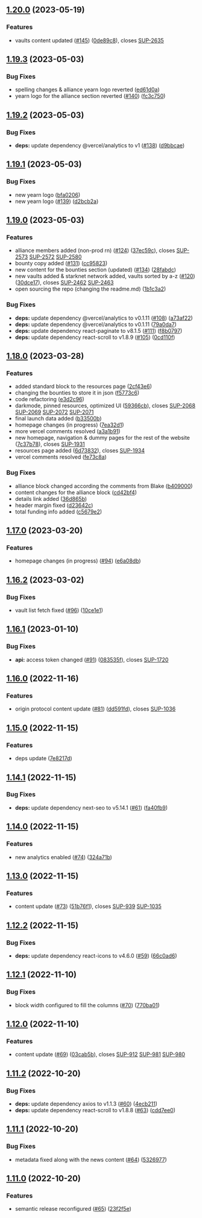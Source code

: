 ## [1.20.0](https://github.com/superform-xyz/sup-web-4626/compare/1.19.3...1.20.0) (2023-05-19)


### Features

* vaults content updated ([#145](https://github.com/superform-xyz/sup-web-4626/issues/145)) ([0de89c8](https://github.com/superform-xyz/sup-web-4626/commit/0de89c83bbad96cb918227f20a5488990b2cf3ba)), closes [SUP-2635](https://github.com/superform-xyz/sup-web-4626/issues/2635)

## [1.19.3](https://github.com/superform-xyz/sup-web-4626/compare/1.19.2...1.19.3) (2023-05-03)


### Bug Fixes

* spelling changes & alliance yearn logo reverted ([ed61d0a](https://github.com/superform-xyz/sup-web-4626/commit/ed61d0a6a2b97628c5b81e25b3930b1200f07744))
* yearn logo for the alliance section reverted ([#140](https://github.com/superform-xyz/sup-web-4626/issues/140)) ([fc3c750](https://github.com/superform-xyz/sup-web-4626/commit/fc3c75036643bb030dd64bf6bd2cfb61ca4ff2e7))

## [1.19.2](https://github.com/superform-xyz/sup-web-4626/compare/1.19.1...1.19.2) (2023-05-03)


### Bug Fixes

* **deps:** update dependency @vercel/analytics to v1 ([#138](https://github.com/superform-xyz/sup-web-4626/issues/138)) ([d9bbcae](https://github.com/superform-xyz/sup-web-4626/commit/d9bbcaea8cc5f1fa03925b3e15cbf65114933f53))

## [1.19.1](https://github.com/superform-xyz/sup-web-4626/compare/1.19.0...1.19.1) (2023-05-03)


### Bug Fixes

* new yearn logo ([bfa0206](https://github.com/superform-xyz/sup-web-4626/commit/bfa0206a3a53ae78c007676d68b8500681779386))
* new yearn logo ([#139](https://github.com/superform-xyz/sup-web-4626/issues/139)) ([d2bcb2a](https://github.com/superform-xyz/sup-web-4626/commit/d2bcb2a8a377ba7b264a1b7caa929e66da470b4d))

## [1.19.0](https://github.com/superform-xyz/sup-web-4626/compare/1.18.0...1.19.0) (2023-05-03)


### Features

* alliance members added (non-prod rn) ([#124](https://github.com/superform-xyz/sup-web-4626/issues/124)) ([37ec59c](https://github.com/superform-xyz/sup-web-4626/commit/37ec59c06d795f59f77e0aff701e45d902cb67b2)), closes [SUP-2573](https://github.com/superform-xyz/sup-web-4626/issues/2573) [SUP-2572](https://github.com/superform-xyz/sup-web-4626/issues/2572) [SUP-2580](https://github.com/superform-xyz/sup-web-4626/issues/2580)
* bounty copy added ([#131](https://github.com/superform-xyz/sup-web-4626/issues/131)) ([cc95823](https://github.com/superform-xyz/sup-web-4626/commit/cc95823be24c6f65eaaf7928835c53b393d548f1))
* new content for the bounties section (updated) ([#134](https://github.com/superform-xyz/sup-web-4626/issues/134)) ([28fabdc](https://github.com/superform-xyz/sup-web-4626/commit/28fabdcbcfbbb3861b7e4afc17c30483d52d7a2f))
* new vaults added & starknet network added, vaults sorted by a-z ([#120](https://github.com/superform-xyz/sup-web-4626/issues/120)) ([30dce17](https://github.com/superform-xyz/sup-web-4626/commit/30dce17c0950e9839d147faee937ebbbdd4954d0)), closes [SUP-2462](https://github.com/superform-xyz/sup-web-4626/issues/2462) [SUP-2463](https://github.com/superform-xyz/sup-web-4626/issues/2463)
* open sourcing the repo (changing the readme.md) ([1b1c3a2](https://github.com/superform-xyz/sup-web-4626/commit/1b1c3a241595c0b8d3d2400befb39f78f422cb85))


### Bug Fixes

* **deps:** update dependency @vercel/analytics to v0.1.11 ([#108](https://github.com/superform-xyz/sup-web-4626/issues/108)) ([a73af22](https://github.com/superform-xyz/sup-web-4626/commit/a73af22932858743ed6225e477c3029fd205755b))
* **deps:** update dependency @vercel/analytics to v0.1.11 ([79a0da7](https://github.com/superform-xyz/sup-web-4626/commit/79a0da75f8ea1772005007baf6233d3763d154de))
* **deps:** update dependency react-paginate to v8.1.5 ([#111](https://github.com/superform-xyz/sup-web-4626/issues/111)) ([f8b0797](https://github.com/superform-xyz/sup-web-4626/commit/f8b0797ca973484645dd0ee44951c34537aefb7a))
* **deps:** update dependency react-scroll to v1.8.9 ([#105](https://github.com/superform-xyz/sup-web-4626/issues/105)) ([0cd110f](https://github.com/superform-xyz/sup-web-4626/commit/0cd110f87a93493336d0cdd51d20b23eedc9c782))

## [1.18.0](https://github.com/superform-xyz/sup-web-4626/compare/1.17.0...1.18.0) (2023-03-28)


### Features

* added standard block to the resources page ([2cf43e6](https://github.com/superform-xyz/sup-web-4626/commit/2cf43e6403c5a5da7cfb12bcb51131ba9d1fba0d))
* changing the bounties to store it in json ([f5773c6](https://github.com/superform-xyz/sup-web-4626/commit/f5773c6e723e4de3a075a439543f32edf93470e1))
* code refactoring ([e3d2c96](https://github.com/superform-xyz/sup-web-4626/commit/e3d2c964cbe51cc883c8f0ffdbee0a720707795e))
* darkmode, pinned resources, optimized UI ([59366cb](https://github.com/superform-xyz/sup-web-4626/commit/59366cba4e5b62ea86d6f5c6945b0d9637d7f5be)), closes [SUP-2068](https://github.com/superform-xyz/sup-web-4626/issues/2068) [SUP-2069](https://github.com/superform-xyz/sup-web-4626/issues/2069) [SUP-2072](https://github.com/superform-xyz/sup-web-4626/issues/2072) [SUP-2071](https://github.com/superform-xyz/sup-web-4626/issues/2071)
* final launch data added ([b33500b](https://github.com/superform-xyz/sup-web-4626/commit/b33500be278080b769313e091d5ae35106bdc7f3))
* homepage changes (in progress) ([7ea32d1](https://github.com/superform-xyz/sup-web-4626/commit/7ea32d1eea213ec065c5a502b4ca07ee610962fc))
* more vercel comments resolved ([a3a1b91](https://github.com/superform-xyz/sup-web-4626/commit/a3a1b91d9872f0aea933f6d9d578106738d90373))
* new homepage, navigation & dummy pages for the rest of the website ([7c37b78](https://github.com/superform-xyz/sup-web-4626/commit/7c37b78608c818e6890c4b56d92179ccfae5e33c)), closes [SUP-1931](https://github.com/superform-xyz/sup-web-4626/issues/1931)
* resources page added ([6d73832](https://github.com/superform-xyz/sup-web-4626/commit/6d738323d07cdbecca907893157b961ea4854291)), closes [SUP-1934](https://github.com/superform-xyz/sup-web-4626/issues/1934)
* vercel comments resolved ([fe73c8a](https://github.com/superform-xyz/sup-web-4626/commit/fe73c8ad44af8d0ed879682d4daf245efd32c4e8))


### Bug Fixes

* alliance block changed according the comments from Blake ([b409000](https://github.com/superform-xyz/sup-web-4626/commit/b4090001d00701997e460ba88c493e688d39a04c))
* content changes for the alliance block ([cd42bf4](https://github.com/superform-xyz/sup-web-4626/commit/cd42bf4cb3d93e6a94ec5fb1c1bb15f9fee82d5a))
* details link added ([36d865b](https://github.com/superform-xyz/sup-web-4626/commit/36d865b958f6b9faeb9c439bd3d5e484e4150c8d))
* header margin fixed ([d23642c](https://github.com/superform-xyz/sup-web-4626/commit/d23642c6c22038be123a2fe2fc52be21826199a5))
* total funding info added ([c5679e2](https://github.com/superform-xyz/sup-web-4626/commit/c5679e24a830488350b349e6b049553214d71c2a))

## [1.17.0](https://github.com/superform-xyz/sup-web-4626/compare/1.16.2...1.17.0) (2023-03-20)


### Features

* homepage changes (in progress) ([#94](https://github.com/superform-xyz/sup-web-4626/issues/94)) ([e6a08db](https://github.com/superform-xyz/sup-web-4626/commit/e6a08db042fa2bc919d79b37166b8c7891b4b601))

## [1.16.2](https://github.com/superform-xyz/sup-web-4626/compare/1.16.1...1.16.2) (2023-03-02)


### Bug Fixes

* vault list fetch fixed ([#96](https://github.com/superform-xyz/sup-web-4626/issues/96)) ([10ce1e1](https://github.com/superform-xyz/sup-web-4626/commit/10ce1e12159d96acf91ae27a3970509fdebd2b27))

## [1.16.1](https://github.com/superform-xyz/sup-web-4626/compare/1.16.0...1.16.1) (2023-01-10)


### Bug Fixes

* **api:** access token changed ([#91](https://github.com/superform-xyz/sup-web-4626/issues/91)) ([083535f](https://github.com/superform-xyz/sup-web-4626/commit/083535fb32ea6f72c4961219afa991ada0c1ffcf)), closes [SUP-1720](https://github.com/superform-xyz/sup-web-4626/issues/1720)

## [1.16.0](https://github.com/superform-xyz/sup-web-4626/compare/1.15.0...1.16.0) (2022-11-16)


### Features

* origin protocol content update ([#81](https://github.com/superform-xyz/sup-web-4626/issues/81)) ([dd591fd](https://github.com/superform-xyz/sup-web-4626/commit/dd591fd7b3079a11fde8244dc9ce27c006f99307)), closes [SUP-1036](https://github.com/superform-xyz/sup-web-4626/issues/1036)

## [1.15.0](https://github.com/superform-xyz/sup-web-4626/compare/1.14.1...1.15.0) (2022-11-15)


### Features

*  deps update ([7e8217d](https://github.com/superform-xyz/sup-web-4626/commit/7e8217d72f495714bbf2b76b37e59e5a49aa74af))

## [1.14.1](https://github.com/superform-xyz/sup-web-4626/compare/1.14.0...1.14.1) (2022-11-15)


### Bug Fixes

* **deps:** update dependency next-seo to v5.14.1 ([#61](https://github.com/superform-xyz/sup-web-4626/issues/61)) ([fa40fb9](https://github.com/superform-xyz/sup-web-4626/commit/fa40fb9d197e9934fddd123dc678a9be2c13be63))

## [1.14.0](https://github.com/superform-xyz/sup-web-4626/compare/1.13.0...1.14.0) (2022-11-15)


### Features

* new analytics enabled ([#74](https://github.com/superform-xyz/sup-web-4626/issues/74)) ([324a71b](https://github.com/superform-xyz/sup-web-4626/commit/324a71b530c4944c73b469cc2b164b4978aedee0))

## [1.13.0](https://github.com/superform-xyz/sup-web-4626/compare/1.12.2...1.13.0) (2022-11-15)


### Features

* content update ([#73](https://github.com/superform-xyz/sup-web-4626/issues/73)) ([51b76f1](https://github.com/superform-xyz/sup-web-4626/commit/51b76f1b9b7815c5bf4014d84984e38211b4c9b9)), closes [SUP-939](https://github.com/superform-xyz/sup-web-4626/issues/939) [SUP-1035](https://github.com/superform-xyz/sup-web-4626/issues/1035)

## [1.12.2](https://github.com/superform-xyz/sup-web-4626/compare/1.12.1...1.12.2) (2022-11-15)


### Bug Fixes

* **deps:** update dependency react-icons to v4.6.0 ([#59](https://github.com/superform-xyz/sup-web-4626/issues/59)) ([66c0ad6](https://github.com/superform-xyz/sup-web-4626/commit/66c0ad66298b23d8e89d8b8800b9ed179a69b190))

## [1.12.1](https://github.com/superform-xyz/sup-web-4626/compare/1.12.0...1.12.1) (2022-11-10)


### Bug Fixes

* block width configured to fill the columns ([#70](https://github.com/superform-xyz/sup-web-4626/issues/70)) ([770ba01](https://github.com/superform-xyz/sup-web-4626/commit/770ba01b2107cd6ec7ac079f52493fb95399f247))

## [1.12.0](https://github.com/superform-xyz/sup-web-4626/compare/1.11.2...1.12.0) (2022-11-10)


### Features

* content update ([#69](https://github.com/superform-xyz/sup-web-4626/issues/69)) ([03cab5b](https://github.com/superform-xyz/sup-web-4626/commit/03cab5b6398a6de8148027d70e12d2bf6527b141)), closes [SUP-912](https://github.com/superform-xyz/sup-web-4626/issues/912) [SUP-981](https://github.com/superform-xyz/sup-web-4626/issues/981) [SUP-980](https://github.com/superform-xyz/sup-web-4626/issues/980)

## [1.11.2](https://github.com/superform-xyz/sup-web-4626/compare/1.11.1...1.11.2) (2022-10-20)


### Bug Fixes

* **deps:** update dependency axios to v1.1.3 ([#60](https://github.com/superform-xyz/sup-web-4626/issues/60)) ([4ecb211](https://github.com/superform-xyz/sup-web-4626/commit/4ecb211d42a0c3b5daded71d1c7ad64b50dfff1b))
* **deps:** update dependency react-scroll to v1.8.8 ([#63](https://github.com/superform-xyz/sup-web-4626/issues/63)) ([cdd7ee0](https://github.com/superform-xyz/sup-web-4626/commit/cdd7ee038529b41ebdc7816ce37a89a5aaaf46a5))

## [1.11.1](https://github.com/superform-xyz/sup-web-4626/compare/1.11.0...1.11.1) (2022-10-20)


### Bug Fixes

* metadata fixed along with the news content ([#64](https://github.com/superform-xyz/sup-web-4626/issues/64)) ([5326977](https://github.com/superform-xyz/sup-web-4626/commit/5326977e4ec9bc3ac1f6126b29d35dd02eda5758))

## [1.11.0](https://github.com/superform-xyz/sup-web-4626/compare/1.10.2...1.11.0) (2022-10-20)


### Features

* semantic release reconfigured ([#65](https://github.com/superform-xyz/sup-web-4626/issues/65)) ([23f2f5e](https://github.com/superform-xyz/sup-web-4626/commit/23f2f5e3318e2ccded9217a9534a578b093b8800))
